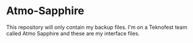 # Atmo-Sapphire
This repository will only contain my backup files. I'm on a Teknofest team called Atmo Sapphire and these are my interface files.
